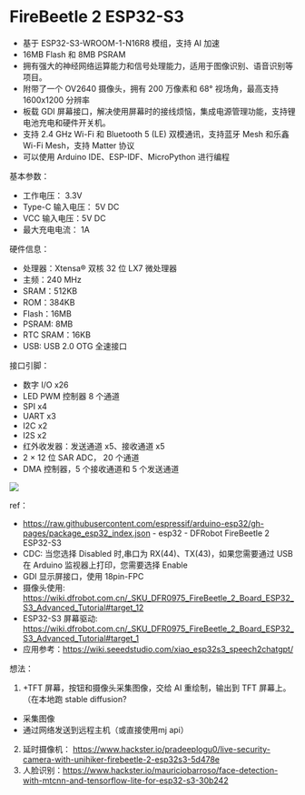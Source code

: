 # FireBeetle 2 ESP32-S3

- 基于 ESP32-S3-WROOM-1-N16R8 模组，支持 AI 加速
- 16MB Flash 和 8MB PSRAM
- 拥有强大的神经网络运算能力和信号处理能力，适用于图像识别、语音识别等项目。
- 附带了一个 OV2640 摄像头，拥有 200 万像素和 68° 视场角，最高支持 1600x1200 分辨率
- 板载 GDI 屏幕接口，解决使用屏幕时的接线烦恼，集成电源管理功能，支持锂电池充电和硬件开关机。
- 支持 2.4 GHz Wi-Fi 和 Bluetooth 5 (LE) 双模通讯，支持蓝牙 Mesh 和乐鑫 Wi-Fi Mesh，支持 Matter 协议
- 可以使用 Arduino IDE、ESP-IDF、MicroPython 进行编程

基本参数：

- 工作电压： 3.3V
- Type-C 输入电压： 5V DC
- VCC 输入电压：5V DC
- 最大充电电流： 1A

硬件信息：

- 处理器：Xtensa® 双核 32 位 LX7 微处理器
- 主频：240 MHz
- SRAM：512KB
- ROM：384KB
- Flash：16MB
- PSRAM: 8MB
- RTC SRAM：16KB
- USB: USB 2.0 OTG 全速接口

接口引脚：

- 数字 I/O x26
- LED PWM 控制器 8 个通道
- SPI x4
- UART x3
- I2C x2
- I2S x2
- 红外收发器：发送通道 x5、接收通道 x5
- 2 × 12 位 SAR ADC， 20 个通道
- DMA 控制器，5 个接收通道和 5 个发送通道

![](https://wiki-media-1253965369.cos.ap-guangzhou.myqcloud.com/img/20230811172428.png)

ref：

- https://raw.githubusercontent.com/espressif/arduino-esp32/gh-pages/package_esp32_index.json - esp32 - DFRobot FireBeetle 2 ESP32-S3
- CDC: 当您选择 Disabled 时,串口为 RX(44)、TX(43)，如果您需要通过 USB 在 Arduino 监视器上打印，您需要选择 Enable
- GDI 显示屏接口，使用 18pin-FPC
- 摄像头使用: https://wiki.dfrobot.com.cn/_SKU_DFR0975_FireBeetle_2_Board_ESP32_S3_Advanced_Tutorial#target_12
- ESP32-S3 屏幕驱动: https://wiki.dfrobot.com.cn/_SKU_DFR0975_FireBeetle_2_Board_ESP32_S3_Advanced_Tutorial#target_1
- 应用参考：https://wiki.seeedstudio.com/xiao_esp32s3_speech2chatgpt/

想法：

1. +TFT 屏幕，按钮和摄像头采集图像，交给 AI 重绘制，输出到 TFT 屏幕上。（在本地跑 stable diffusion?
  - 采集图像
  - 通过网络发送到远程主机（或直接使用mj api）
2. 延时摄像机： https://www.hackster.io/pradeeplogu0/live-security-camera-with-unihiker-firebeetle-2-esp32s3-5d478e
3. 人脸识别：https://www.hackster.io/mauriciobarroso/face-detection-with-mtcnn-and-tensorflow-lite-for-esp32-s3-30b242
